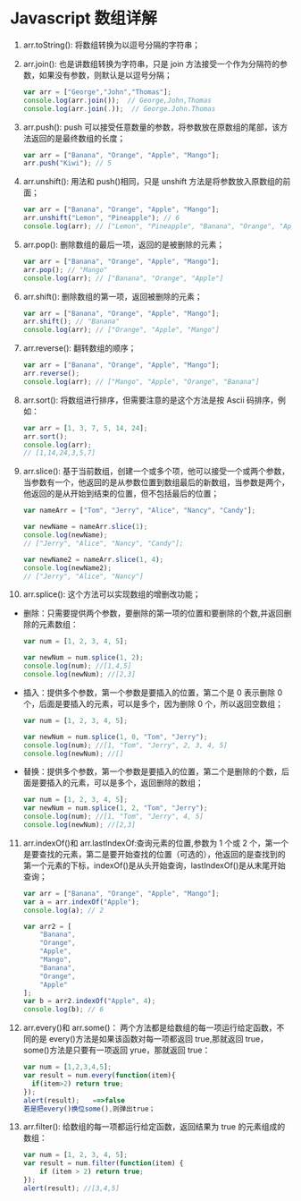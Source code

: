 # Javascript 数组详解

1. arr.toString(): 将数组转换为以逗号分隔的字符串；

2. arr.join(): 也是讲数组转换为字符串，只是 join 方法接受一个作为分隔符的参数，如果没有参数，则默认是以逗号分隔；

    ```js
    var arr = ["George","John","Thomas"];
    console.log(arr.join());  // George,John,Thomas
    console.log(arr.join(.));  // George.John.Thomas
    ```

3. arr.push(): push 可以接受任意数量的参数，将参数放在原数组的尾部，该方法返回的是最终数组的长度；

    ```js
    var arr = ["Banana", "Orange", "Apple", "Mango"];
    arr.push("Kiwi"); // 5
    ```

4. arr.unshift(): 用法和 push()相同，只是 unshift 方法是将参数放入原数组的前面；

    ```js
    var arr = ["Banana", "Orange", "Apple", "Mango"];
    arr.unshift("Lemon", "Pineapple"); // 6
    console.log(arr); // ["Lemon", "Pineapple", "Banana", "Orange", "Apple", "Mango"]
    ```

5. arr.pop(): 删除数组的最后一项，返回的是被删除的元素；

    ```js
    var arr = ["Banana", "Orange", "Apple", "Mango"];
    arr.pop(); // "Mango"
    console.log(arr); // ["Banana", "Orange", "Apple"]
    ```

6. arr.shift(): 删除数组的第一项，返回被删除的元素；

    ```js
    var arr = ["Banana", "Orange", "Apple", "Mango"];
    arr.shift(); // "Banana"
    console.log(arr); // ["Orange", "Apple", "Mango"]
    ```

7. arr.reverse(): 翻转数组的顺序；

    ```js
    var arr = ["Banana", "Orange", "Apple", "Mango"];
    arr.reverse();
    console.log(arr); // ["Mango", "Apple", "Orange", "Banana"]
    ```

8. arr.sort(): 将数组进行排序，但需要注意的是这个方法是按 Ascii 码排序，例如：

    ```js
    var arr = [1, 3, 7, 5, 14, 24];
    arr.sort();
    console.log(arr);
    // [1,14,24,3,5,7]
    ```

9. arr.slice(): 基于当前数组，创建一个或多个项，他可以接受一个或两个参数，当参数有一个，他返回的是从参数位置到数组最后的新数组，当参数是两个，他返回的是从开始到结束的位置，但不包括最后的位置；

    ```js
    var nameArr = ["Tom", "Jerry", "Alice", "Nancy", "Candy"];

    var newName = nameArr.slice(1);
    console.log(newName);
    // ["Jerry", "Alice", "Nancy", "Candy"];

    var newName2 = nameArr.slice(1, 4);
    console.log(newName2);
    // ["Jerry", "Alice", "Nancy"]
    ```

10. arr.splice(): 这个方法可以实现数组的增删改功能；

-   删除：只需要提供两个参数，要删除的第一项的位置和要删除的个数,并返回删除的元素数组：

    ```js
    var num = [1, 2, 3, 4, 5];

    var newNum = num.splice(1, 2);
    console.log(num); //[1,4,5]
    console.log(newNum); //[2,3]
    ```

-   插入：提供多个参数，第一个参数是要插入的位置，第二个是 0 表示删除 0 个，后面是要插入的元素，可以是多个，因为删除 0 个，所以返回空数组；

    ```js
    var num = [1, 2, 3, 4, 5];

    var newNum = num.splice(1, 0, "Tom", "Jerry");
    console.log(num); //[1, "Tom", "Jerry", 2, 3, 4, 5]
    console.log(newNum); //[]
    ```

-   替换：提供多个参数，第一个参数是要插入的位置，第二个是删除的个数，后面是要插入的元素，可以是多个，返回删除的数组；
    ```js
    var num = [1, 2, 3, 4, 5];
    var newNum = num.splice(1, 2, "Tom", "Jerry");
    console.log(num); //[1, "Tom", "Jerry", 4, 5]
    console.log(newNum); //[2,3]
    ```

11. arr.indexOf()和 arr.lastIndexOf:查询元素的位置,参数为 1 个或 2 个，第一个是要查找的元素，第二是要开始查找的位置（可选的），他返回的是查找到的第一个元素的下标，indexOf()是从头开始查询，lastIndexOf()是从末尾开始查询；

    ```js
    var arr = ["Banana", "Orange", "Apple", "Mango"];
    var a = arr.indexOf("Apple");
    console.log(a); // 2

    var arr2 = [
        "Banana",
        "Orange",
        "Apple",
        "Mango",
        "Banana",
        "Orange",
        "Apple"
    ];
    var b = arr2.indexOf("Apple", 4);
    console.log(b); // 6
    ```

12. arr.every()和 arr.some()： 两个方法都是给数组的每一项运行给定函数，不同的是 every()方法是如果该函数对每一项都返回 true,那就返回 true，some()方法是只要有一项返回 yrue，那就返回 true：

    ```js
    var num = [1,2,3,4,5];
    var result = num.every(function(item){
      if(item>2) return true;
    });
    alert(result);　　==>false
    若是把every()换位some(),则弹出true；
    ```

13. arr.filter(): 给数组的每一项都运行给定函数，返回结果为 true 的元素组成的数组：
    ```js
    var num = [1, 2, 3, 4, 5];
    var result = num.filter(function(item) {
        if (item > 2) return true;
    });
    alert(result); //[3,4,5]
    ```

